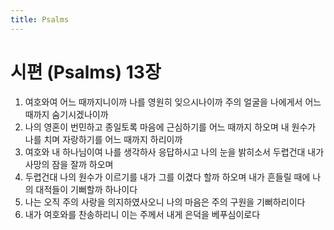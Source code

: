 ```yaml
---
title: Psalms
---
```


# 시편 (Psalms) 13장
1. 여호와여 어느 때까지니이까 나를 영원히 잊으시나이까 주의 얼굴을 나에게서 어느 때까지 숨기시겠나이까
1. 나의 영혼이 번민하고 종일토록 마음에 근심하기를 어느 때까지 하오며 내 원수가 나를 치며 자랑하기를 어느 때까지 하리이까
1. 여호와 내 하나님이여 나를 생각하사 응답하시고 나의 눈을 밝히소서 두렵건대 내가 사망의 잠을 잘까 하오며
1. 두렵건대 나의 원수가 이르기를 내가 그를 이겼다 할까 하오며 내가 흔들릴 때에 나의 대적들이 기뻐할까 하나이다
1. 나는 오직 주의 사랑을 의지하였사오니 나의 마음은 주의 구원을 기뻐하리이다
1. 내가 여호와를 찬송하리니 이는 주께서 내게 은덕을 베푸심이로다